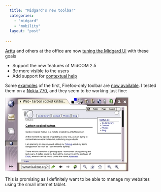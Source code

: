 ```yaml
---
  title: "Midgard's new toolbar"
  categories: 
    - "midgard"
    - "mobility"
  layout: "post"

---
```

[Arttu][1] and others at the office are now [tuning the Midgard UI][2] with these goals

* Support the new features of MidCOM 2.5
* Be more visible to the users
* Add support for [contextual help][3]

Some [examples][5] of the first, Firefox-only toolbar are [now available][4]. I tested them on a [Nokia 770][6], and they seem to be working just fine:

![Midgard toolbar on Maemo](/files/midcom-toolbar-770.jpg)

This is promising as I definitely want to be able to manage my websites using the small internet tablet.

[1]: http://www.kaktus.cc/
[2]: http://www.midgard-project.org/discussion/developer-forum/midcom-2-5-ui-tuning/
[3]: http://permalink.gmane.org/gmane.comp.web.midgard.devel/6607
[4]: http://www.kaktus.cc/weblog/midcom-toolbar.html
[5]: http://www.kaktus.cc/?toolbar
[6]: http://bergie.iki.fi/blog/first-day-with-nokia-770.html